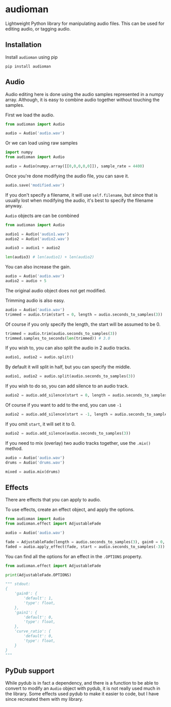 # audioman
Lightweight Python library for manipulating audio files. This can be used for editing audio, or tagging audio.

## Installation

Install `audioman` using pip

```shell
pip install audioman
```

## Audio

Audio editing here is done using the audio samples represented in a numpy array. Although, it is easy to combine audio together without touching the samples.

First we load the audio.

```python
from audioman import Audio

audio = Audio('audio.wav')
```

Or we can load using raw samples

```python
import numpy
from audioman import Audio

audio = Audio(numpy.array([[0,0,0,0,0]]), sample_rate = 4400)
```

Once you're done modifying the audio file, you can save it.

```python
audio.save('modified.wav')
```

If you don't specify a filename, it will use `self.filename`, but since that is usually lost when modifying the audio, it's best to specify the filename anyway.

`Audio` objects are can be combined

```python
from audioman import Audio

audio1 = Audio('audio1.wav')
audio2 = Audio('audio2.wav')

audio3 = audio1 + audio2

len(audio3) # len(audio1) + len(audio2)
```

You can also increase the gain.

```python
audio = Audio('audio.wav')
audio2 = audio + 5
```

The original audio object does not get modified.

Trimming audio is also easy.

```python
audio = Audio('audio.wav')
trimmed = audio.trim(start = 0, length = audio.seconds_to_samples(3))
```

Of course if you only specify the length, the start will be assumed to be 0.

```python
trimmed = audio.trim(audio.seconds_to_samples(3))
trimmed.samples_to_seconds(len(trimmed)) # 3.0
```

If you wish to, you can also split the audio in 2 audio tracks.

```python
audio1, audio2 = audio.split()
```

By default it will split in half, but you can specify the middle.

```python
audio1, audio2 = audio.split(audio.seconds_to_samples(3))
```

If you wish to do so, you can add silence to an audio track.

```python
audio2 = audio.add_silence(start = 0, length = audio.seconds_to_samples(3))
```

Of course if you want to add to the end, you can use `-1`

```python
audio2 = audio.add_silence(start = -1, length = audio.seconds_to_samples(3))
```

If you omit `start`, it will set it to 0.

```python
audio2 = audio.add_silence(audio.seconds_to_samples(3))
```

If you need to mix (overlay) two audio tracks together, use the `.mix()` method.

```python
audio = Audio('audio.wav')
drums = Audio('drums.wav')

mixed = audio.mix(drums)
```

## Effects

There are effects that you can apply to audio.

To use effects, create an effect object, and apply the options.

```python
from audioman import Audio
from audioman.effect import AdjustableFade

audio = Audio('audio.wav')

fade = AdjustableFade(length = audio.seconds_to_samples(3), gain0 = 0, gain1 = 1, fade_adjust = -1)
faded = audio.apply_effect(fade, start = audio.seconds_to_samples(-3))
```

You can find all the options for an effect in the `.OPTIONS` property.

```python
from audioman.effect import AdjustableFade

print(AdjustableFade.OPTIONS)

""" stdout:
{
    'gain0': {
        'default': 1,
        'type': float,
    },
    'gain1': {
        'default': 0,
        'type': float,
    },
    'curve_ratio': {
        'default': 0,
        'type': float,
    }
}
"""
```

## PyDub support

While pydub is in fact a dependency, and there is a function to be able to convert to modify an `Audio` object with pydub, it is not really used much in the library. Some effects used pydub to make it easier to code, but I have since recreated them with my library.
